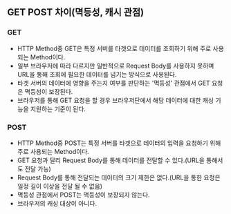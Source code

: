 ## GET POST 차이(멱등성, 캐시 관점)

### GET
- HTTP Method중 GET은 특정 서버를 타겟으로 데이터를 조회하기 위해 주로 사용되는 Method이다.
- 일부 브라우저에 따라 다르지만 일반적으로 Request Body를 사용하지 못하며 URL을 통해 조회에 필요한 데이터를 넘기는 방식으로 사용된다.
- 타겟 서버의 데이터에 영향을 주는지 여부를 판단하는 '멱등성' 관점에서 GET 요청은 멱등성이 보장된다.
- 브라우저를 통해 GET 요청을 할 경우 브라우저단에서 해당 데이터에 대한 캐싱 기능을 지원하는 기준이 된다.
### POST
- HTTP Method중 POST는 특정 서버를 타겟으로 데이터의 입력을 요청하기 위해 주로 사용되는 Method이다.
- GET 요청과 달리 Request Body를 통해 데이터를 전달할 수 있다.(URL을 통해서도 전달 가능)
- Request Body를 통해 전달되는 데이터의 크기 제한은 없다.(URL을 통한 요청은 일정 길이 이상을 전달 될 수 없음)
- 멱등성 관점에서 POST는 멱등성이 보장되지 않는다.
- 브라우저의 캐싱 대상이 아니다.